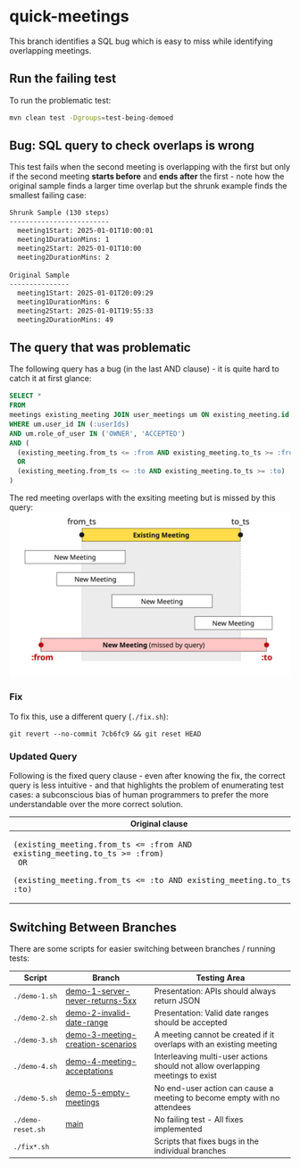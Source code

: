 # quick-meetings

This branch identifies a SQL bug which is easy to miss while identifying overlapping meetings.

## Run the failing test

To run the problematic test:

```bash
mvn clean test -Dgroups=test-being-demoed
```

## Bug: SQL query to check overlaps is wrong

This test fails when the second meeting is overlapping with the first but only if the
second meeting **starts before** and **ends after** the first - note how the original
sample finds a larger time overlap but the shrunk example finds the smallest failing
case:

```
Shrunk Sample (130 steps)
-------------------------
  meeting1Start: 2025-01-01T10:00:01
  meeting1DurationMins: 1
  meeting2Start: 2025-01-01T10:00
  meeting2DurationMins: 2

Original Sample
---------------
  meeting1Start: 2025-01-01T20:09:29
  meeting1DurationMins: 6
  meeting2Start: 2025-01-01T19:55:33
  meeting2DurationMins: 49
```

## The query that was problematic

The following query has a bug (in the last AND clause) - it is quite hard to catch it at first
glance:

```sql
SELECT *
FROM
meetings existing_meeting JOIN user_meetings um ON existing_meeting.id = um.meeting_id
WHERE um.user_id IN (:userIds)
AND um.role_of_user IN ('OWNER', 'ACCEPTED')
AND (
  (existing_meeting.from_ts <= :from AND existing_meeting.to_ts >= :from)
  OR
  (existing_meeting.from_ts <= :to AND existing_meeting.to_ts >= :to)
)
```

The red meeting overlaps with the exsiting meeting but is missed by this query:
<img src="src/test/resources/overlaps.jpg" width="600">

### Fix

To fix this, use a different query (`./fix.sh`):

```
git revert --no-commit 7cb6fc9 && git reset HEAD
```

### Updated Query

Following is the fixed query clause - even after knowing the fix, the correct query is less
intuitive - and that highlights the problem of enumerating test cases: a subconscious bias of human
programmers to prefer the more understandable over the more correct solution.

| Original clause                                                                                                                                                     | Fixed clause                                                                   |
|---------------------------------------------------------------------------------------------------------------------------------------------------------------------|--------------------------------------------------------------------------------|
| <pre>(existing_meeting.from_ts <= :from AND existing_meeting.to_ts >= :from) <br> OR <br> (existing_meeting.from_ts <= :to AND existing_meeting.to_ts >= :to)</pre> | <pre>existing_meeting.from_ts <= :to AND existing_meeting.to_ts >= :from</pre> |

## Switching Between Branches

There are some scripts for easier switching between branches / running tests:

| Script            | Branch                                                                                                               | Testing Area                                                                   |
|-------------------|----------------------------------------------------------------------------------------------------------------------|--------------------------------------------------------------------------------|
| `./demo-1.sh`     | [demo-1-server-never-returns-5xx](https://github.com/mourjo/quick-meetings/tree/demo-1-server-never-returns-5xx)     | Presentation: APIs should always return JSON                                   |
| `./demo-2.sh`     | [demo-2-invalid-date-range](https://github.com/mourjo/quick-meetings/tree/demo-2-invalid-date-range)                 | Presentation: Valid date ranges should be accepted                             |
| `./demo-3.sh`     | [demo-3-meeting-creation-scenarios](https://github.com/mourjo/quick-meetings/tree/demo-3-meeting-creation-scenarios) | A meeting cannot be created if it overlaps with an existing meeting            |
| `./demo-4.sh`     | [demo-4-meeting-acceptations](https://github.com/mourjo/quick-meetings/tree/demo-4-meeting-acceptations)             | Interleaving multi-user actions should not allow overlapping meetings to exist |
| `./demo-5.sh`     | [demo-5-empty-meetings](https://github.com/mourjo/quick-meetings/tree/demo-5-empty-meetings)                         | No end-user action can cause a meeting to become empty with no attendees       |
| `./demo-reset.sh` | [main](https://github.com/mourjo/quick-meetings/)                                                                    | No failing test - All fixes implemented                                        |
| `./fix*.sh`       |                                                                                                                      | Scripts that fixes bugs in the individual branches                             |
